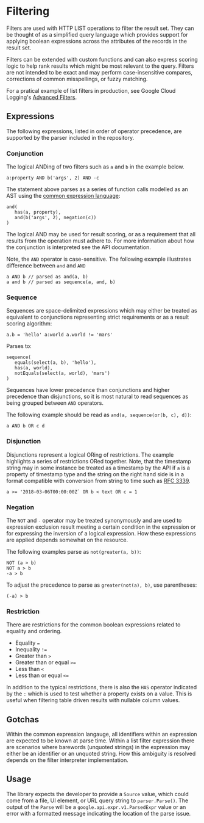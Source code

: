 # Filtering

Filters are used with HTTP LIST operations to filter the result set. They can be
thought of as a simplified query language which provides support for applying
boolean expressions across the attributes of the records in the result set.

Filters can be extended with custom functions and can also express scoring
logic to help rank results which might be most relevant to the query. Filters
are not intended to be exact and may perform case-insensitive compares, 
corrections of common misspellings, or fuzzy matching. 

For a pratical example of list filters in production, see Google Cloud Logging's
[Advanced Filters](https://cloud.google.com/logging/docs/view/advanced-filters).

## Expressions

The following expressions, listed in order of operator precedence, are supported
by the parser included in the repository.

### Conjunction

The logical ANDing of two filters such as `a` and `b` in the example below.

```
a:property AND b('args', 2) AND -c 
```

The statement above parses as a series of function calls modelled as an AST
using the [common expression language](https://github.com/google/cel-spec):

```
and(
   has(a, property),
   and(b('args', 2), negation(c))
)
```

The logical AND may be used for result scoring, or as a requirement that all
results from the operation must adhere to. For more information about how the
conjunction is interpreted see the API documentation.

Note, the `AND` operator is case-sensitive. The following example illustrates
difference between `and` and `AND`

```
a AND b // parsed as and(a, b)
a and b // parsed as sequence(a, and, b)
```

### Sequence

Sequences are space-delimited expressions which may either be treated as 
equivalent to conjunctions representing strict requirements or as a result
scoring algorithm:

```
a.b = 'hello' a:world a.world != 'mars'
```

Parses to:

```
sequence(
   equals(select(a, b), 'hello'),
   has(a, world),
   notEquals(select(a, world), 'mars')
)
```

Sequences have lower precedence than conjunctions and higher precedence than
disjunctions, so it is most natural to read sequences as being grouped between
`AND` operators. 

The following example should be read as `and(a, sequence(or(b, c), d))`:

```
a AND b OR c d
```

### Disjunction

Disjunctions represent a logical ORing of restrictions. The example highlights
a series of restrictions ORed together. Note, that the timestamp string may
in some instance be treated as a timestamp by the API if `a` is a property of
timestamp type and the string on the right hand side is in a format compatible
with conversion from string to time such as
[RFC 3339](https://www.ietf.org/rfc/rfc3339.txt).

```
a >= '2018-03-06T00:00:00Z` OR b < text OR c = 1
```

### Negation

The `NOT` and `-` operator may be treated synonymously and are used to
expression exclusion result meeting a certain condition in the expression or
for expressing the inversion of a logical expression. How these expressions are
applied depends somewhat on the resource.

The following examples parse as `not(greater(a, b))`:

```
NOT (a > b)
NOT a > b
-a > b
```

To adjust the precedence to parse as `greater(not(a), b)`, use parentheses:

```
(-a) > b
```

### Restriction

There are restrictions for the common boolean expressions related to equality
and ordering.

*  Equality `=`
*  Inequality `!=`
*  Greater than `>`
*  Greater than or equal `>=`
*  Less than `<`
*  Less than or equal `<=`

In addition to the typical restrictions, there is also the `HAS` operator
indicated by the `:` which is used to test whether a property exists on a value.
This is useful when filtering table driven results with nullable column values. 

## Gotchas

Within the common expression langauge, all identifiers within an expression are
expected to be known at parse time. Within a list filter expression there are
scenarios where barewords (unquoted strings) in the expression may either be an
identifier or an unquoted string. How this ambiguity is resolved depends on the
filter interpreter implementation.

## Usage

The library expects the developer to provide a `Source` value, which could come
from a file, UI element, or URL query string to `parser.Parse()`. The output of
the `Parse` will be a `google.api.expr.v1.ParsedExpr` value or an error with a
formatted message indicating the location of the parse issue.